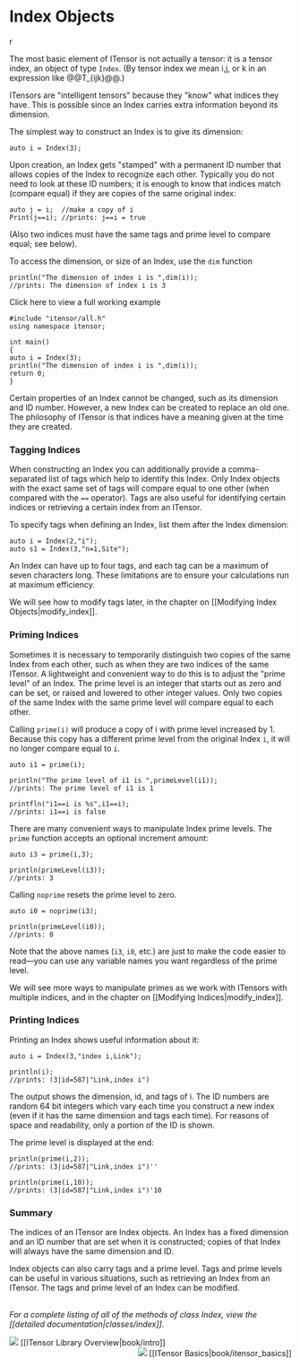 # Index Objects
r

The most basic element of ITensor is not actually a tensor: it is a tensor index, 
an object of type&nbsp;`Index`. (By tensor index we mean i,j, or k in an expression
like @@T_{ijk}@@.) 

ITensors are "intelligent tensors" because they "know" what indices they have. 
This is possible since an Index carries extra information beyond its dimension.

The simplest way to construct an Index is to give its dimension:

    auto i = Index(3);

Upon creation, an Index gets "stamped" with a permanent ID number that allows copies 
of the Index to recognize each other. Typically you do not need to look at these
ID numbers; it is enough to know that indices match (compare equal)
if they are copies of the same original index:

    auto j = i;  //make a copy of i
    Print(j==i); //prints: j==i = true

(Also two indices must have the same tags and prime level to compare equal; see below).

To access the dimension, or size of an Index, use the `dim` function

    println("The dimension of index i is ",dim(i));
    //prints: The dimension of index i is 3

<div class="example_clicker">Click here to view a full working example</div>

    #include "itensor/all.h"
    using namespace itensor;

    int main() 
    {
    auto i = Index(3);
    println("The dimension of index i is ",dim(i));
    return 0;
    }

Certain properties of an Index cannot be changed, such as its dimension and ID
number. However, a new Index can be created to replace an old one.
The philosophy of ITensor is that indices have a meaning given at the 
time they are created.

### Tagging Indices

When constructing an Index you can additionally provide a comma-separated list of tags which 
help to identify this Index. Only Index objects with the exact same set of tags
will compare equal to one other (when compared with the `==` operator).
Tags are also useful for identifying certain indices 
or retrieving a certain index from an ITensor.

To specify tags when defining an Index, list them after the Index dimension:

    auto i = Index(2,"i");
    auto s1 = Index(3,"n=1,Site");

An Index can have up to four tags, and each tag can be a maximum of seven 
characters long. These limitations are to ensure your calculations run
at maximum efficiency.

We will see how to modify tags later, in the chapter on 
[[Modifying Index Objects|modify_index]].

### Priming Indices

Sometimes it is necessary to temporarily distinguish two copies of 
the same Index from each other, such as when they are two indices
of the same ITensor. A lightweight and convenient way
to do this is to adjust the "prime level" of an Index. The prime level
is an integer that starts out as zero and can be 
set, or raised and lowered to other integer values. Only two copies of the same Index with
the same prime level will compare equal to each other.

Calling `prime(i)` will produce a copy of i with prime level increased by 1.
Because this copy has a different prime level from the original Index `i`, 
it will no longer compare equal to `i`.

    auto i1 = prime(i);

    println("The prime level of i1 is ",primeLevel(i1));
    //prints: The prime level of i1 is 1

    printfln("i1==i is %s",i1==i);
    //prints: i1==i is false

There are many convenient ways to manipulate Index prime levels.
The `prime` function accepts an optional increment amount:

    auto i3 = prime(i,3);

    println(primeLevel(i3));
    //prints: 3

Calling `noprime` resets the prime level to zero.

    auto i0 = noprime(i3);

    println(primeLevel(i0));
    //prints: 0

Note that the above names (`i3`, `i0`, etc.) are just 
to make the code easier to read&mdash;you can use any variable names 
you want regardless of the prime level.

We will see more ways to manipulate primes as we 
work with ITensors with multiple indices, and in the chapter
on [[Modifying Indices|modify_index]].

### Printing Indices

Printing an Index shows useful information about it:

    auto i = Index(3,"index i,Link");

    println(i);
    //prints: (3|id=587|"Link,index i")

The output shows the dimension, id, and tags of i.
The ID numbers are random 64 bit integers which vary each time 
you construct a new index (even if it has the same dimension and tags each time).
For reasons of space and readability, only a portion of the ID is shown.
 
The prime level is displayed at the end:

    println(prime(i,2));
    //prints: (3|id=587|"Link,index i")''

    println(prime(i,10));
    //prints: (3|id=587|"Link,index i")'10

### Summary 

The indices of an ITensor are Index objects.
An Index has a fixed dimension and an ID number that are set when it is
constructed; copies of that Index will always have the same dimension and ID.

Index objects can also carry tags and a prime level.
Tags and prime levels can be useful in various situations, such as retrieving an
Index from an ITensor.
The tags and prime level of an Index can be modified.

<br/>
<i>For a complete listing of all of the methods of class Index, view the
[[detailed documentation|classes/index]].</i>

<br/>

<span style="float:left;"><img src="docs/VERSION/arrowleft.png" class="icon">
[[ITensor Library Overview|book/intro]]
</span>
<span style="float:right;"><img src="docs/VERSION/arrowright.png" class="icon">
[[ITensor Basics|book/itensor_basics]]
</span>

<br/>
